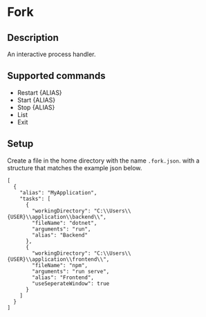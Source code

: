 # Fork

## Description

An interactive process handler.

## Supported commands

* Restart {ALIAS}
* Start {ALIAS}
* Stop {ALIAS}
* List
* Exit

## Setup

Create a file in the home directory with the name `.fork.json`. with a structure that matches the example json below.

```
[
  {
    "alias": "MyApplication",
    "tasks": [
      {
        "workingDirectory": "C:\\Users\\{USER}\\application\\backend\\",
        "fileName": "dotnet",
        "arguments": "run",
        "alias": "Backend"
      },
      {
        "workingDirectory": "C:\\Users\\{USER}\\application\\frontend\\",
        "fileName": "npm",
        "arguments": "run serve",
        "alias": "Frontend",
        "useSeperateWindow": true
      }
    ]
  }
]
```

